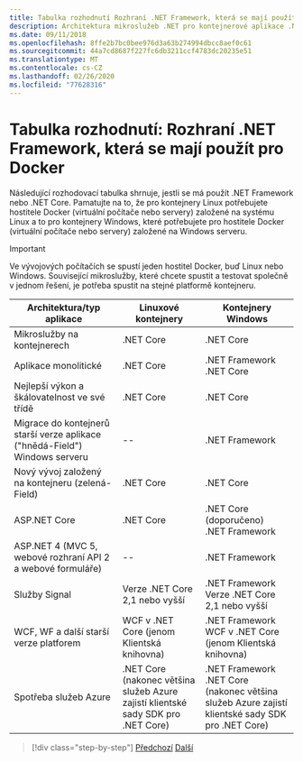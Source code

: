 ```yaml
---
title: Tabulka rozhodnutí Rozhraní .NET Framework, která se mají použít pro Docker
description: Architektura mikroslužeb .NET pro kontejnerové aplikace .NET | Tabulka rozhodnutí, rozhraní .NET Framework, které se má použít pro Docker
ms.date: 09/11/2018
ms.openlocfilehash: 8ffe2b7bc0bee976d3a63b274994dbcc8aef0c61
ms.sourcegitcommit: 44a7cd8687f227fc6db3211ccf4783dc20235e51
ms.translationtype: MT
ms.contentlocale: cs-CZ
ms.lasthandoff: 02/26/2020
ms.locfileid: "77628316"
---
```

# <a name="decision-table-net-frameworks-to-use-for-docker"></a>Tabulka rozhodnutí: Rozhraní .NET Framework, která se mají použít pro Docker

Následující rozhodovací tabulka shrnuje, jestli se má použít .NET Framework nebo .NET Core. Pamatujte na to, že pro kontejnery Linux potřebujete hostitele Docker (virtuální počítače nebo servery) založené na systému Linux a to pro kontejnery Windows, které potřebujete pro hostitele Docker (virtuální počítače nebo servery) založené na Windows serveru.

> [!IMPORTANT]
> Ve vývojových počítačích se spustí jeden hostitel Docker, buď Linux nebo Windows. Související mikroslužby, které chcete spustit a testovat společně v jednom řešení, je potřeba spustit na stejné platformě kontejneru.

| Architektura/typ aplikace | Linuxové kontejnery | Kontejnery Windows |
|-------------------------|------------------|--------------------|
| Mikroslužby na kontejnerech | .NET Core | .NET Core |
| Aplikace monolitické | .NET Core | .NET Framework <br/> .NET Core |
| Nejlepší výkon a škálovatelnost ve své třídě | .NET Core | .NET Core |
| Migrace do kontejnerů starší verze aplikace ("hnědá-Field") Windows serveru | -- | .NET Framework |
| Nový vývoj založený na kontejneru (zelená-Field) | .NET Core | .NET Core |
| ASP.NET Core | .NET Core | .NET Core (doporučeno) <br/> .NET Framework |
| ASP.NET 4 (MVC 5, webové rozhraní API 2 a webové formuláře) | -- | .NET Framework |
| Služby Signal | Verze .NET Core 2,1 nebo vyšší | .NET Framework <br/> Verze .NET Core 2,1 nebo vyšší |
| WCF, WF a další starší verze platforem | WCF v .NET Core (jenom Klientská knihovna) | .NET Framework <br/> WCF v .NET Core (jenom Klientská knihovna) |
| Spotřeba služeb Azure | .NET Core <br/> (nakonec většina služeb Azure zajistí klientské sady SDK pro .NET Core) | .NET Framework <br/> .NET Core <br/> (nakonec většina služeb Azure zajistí klientské sady SDK pro .NET Core) |

>[!div class="step-by-step"]
>[Předchozí](net-framework-container-scenarios.md)
>[Další](net-container-os-targets.md)
